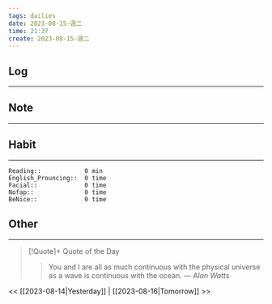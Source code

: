 ```yaml
---
tags: dailies  
date: 2023-08-15-週二
time: 21:37
create: 2023-08-15-週二
---
```


## Log
---

## Note
---

## Habit
---
```
Reading::            0 min
English_Prouncing::  0 time
Facial::             0 time
Nofap::              0 time
BeNice::             0 time

```
## Other
---

> [!Quote]+ Quote of the Day
> > You and I are all as much continuous with the physical universe as a wave is continuous with the ocean.
> — <cite>Alan Watts</cite>

<< [[2023-08-14|Yesterday]] | [[2023-08-16|Tomorrow]] >>